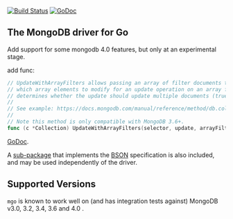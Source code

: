 [![Build Status](https://travis-ci.org/globalsign/mgo.svg?branch=master)](https://travis-ci.org/globalsign/mgo) [![GoDoc](https://godoc.org/github.com/li-keli/mgo?status.svg)](https://godoc.org/github.com/li-keli/mgo)

The MongoDB driver for Go
-------------------------

Add support for some mongodb 4.0 features, but only at an experimental stage.

add func:

```go
// UpdateWithArrayFilters allows passing an array of filter documents that determines
// which array elements to modify for an update operation on an array field. The multi parameter
// determines whether the update should update multiple documents (true) or only one document (false).
// 
// See example: https://docs.mongodb.com/manual/reference/method/db.collection.update/#update-arrayfiltersi
// 
// Note this method is only compatible with MongoDB 3.6+.
func (c *Collection) UpdateWithArrayFilters(selector, update, arrayFilters interface{}, multi bool) (*ChangeInfo, error)
```

[GoDoc](https://godoc.org/github.com/li-keli/mgo).

A [sub-package](https://godoc.org/github.com/li-keli/mgo/bson) that implements the [BSON](http://bsonspec.org) specification is also included, and may be used independently of the driver.

## Supported Versions

`mgo` is known to work well on (and has integration tests against) MongoDB v3.0, 3.2, 3.4, 3.6 and 4.0 . 
